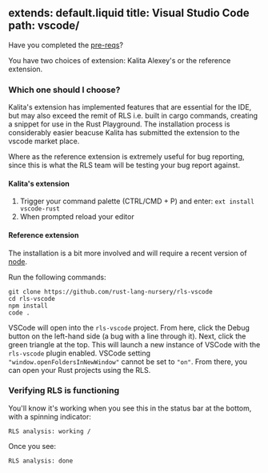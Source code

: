 extends: default.liquid
title: Visual Studio Code
path: vscode/
---

Have you completed the [pre-reqs](/pre-reqs/)?

You have two choices of extension: Kalita Alexey's or the reference extension.

### Which one should I choose?

Kalita's extension has implemented features that are essential for the IDE, but 
may also exceed the remit of RLS i.e. built in cargo commands, creating a 
snippet for use in the Rust Playground. The installation process is considerably 
easier beacuse Kalita has submitted the extension to the vscode market place.

Where as the reference extension is extremely useful for bug reporting, since 
this is what the RLS team will be testing your bug report against.

#### Kalita's extension

1. Trigger your command palette (CTRL/CMD + P) and enter: `ext install vscode-rust`
2. When prompted reload your editor

#### Reference extension

The installation is a bit more involved and will require a recent version of 
[node](https://nodejs.org/en/).

Run the following commands:

```
git clone https://github.com/rust-lang-nursery/rls-vscode
cd rls-vscode
npm install
code .
```

VSCode will open into the `rls-vscode` project.  From here, click the Debug
button on the left-hand side (a bug with a line through it). Next, click the
green triangle at the top.  This will launch a new instance of VSCode with the
`rls-vscode` plugin enabled. VSCode setting `"window.openFoldersInNewWindow"`
cannot be set to `"on"`. From there, you can open your Rust projects using
the RLS.

### Verifying RLS is functioning

You'll know it's working when you see this in the status bar at the bottom, with
a spinning indicator:

`RLS analysis: working /`

Once you see:

`RLS analysis: done`
